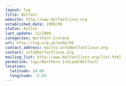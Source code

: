 ```yaml
---
layout: lug
title: Belfast
website: http://www.belfastlinux.org
established_date: 1999/09
status: Active
last_update: 12/2009
categories: Northern-Ireland
url: http://lug.org.uk/node/89
contact_address: mailto:info@belfastlinux.org
contact: info@belfastlinux.org
mailing_list: http://www.belfastlinux.org/list.html
permalink: lugs/Northern-Ireland/Belfast/
location:
  latitude: 54.60
  longitude: -5.93
---
```

